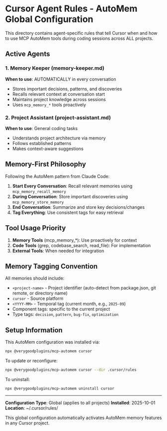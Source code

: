 # Cursor Agent Rules - AutoMem Global Configuration

This directory contains agent-specific rules that tell Cursor when and how to use MCP AutoMem tools during coding sessions across ALL projects.

## Active Agents

### 1. Memory Keeper (memory-keeper.md)
**When to use**: AUTOMATICALLY in every conversation
- Stores important decisions, patterns, and discoveries
- Recalls relevant context at conversation start
- Maintains project knowledge across sessions
- Uses `mcp_memory_*` tools proactively

### 2. Project Assistant (project-assistant.md)
**When to use**: General coding tasks
- Understands project architecture via memory
- Follows established patterns
- Makes context-aware suggestions

## Memory-First Philosophy

Following the AutoMem pattern from Claude Code:

1. **Start Every Conversation**: Recall relevant memories using `mcp_memory_recall_memory`
2. **During Conversation**: Store important discoveries using `mcp_memory_store_memory`
3. **End Conversation**: Summarize and store key decisions/changes
4. **Tag Everything**: Use consistent tags for easy retrieval

## Tool Usage Priority

1. **Memory Tools** (mcp_memory_*): Use proactively for context
2. **Code Tools** (grep, codebase_search, read_file): For implementation
3. **External Tools**: When needed for integration

## Memory Tagging Convention

All memories should include:
- `<project-name>` - Project identifier (auto-detect from package.json, git remote, or directory name)
- `cursor` - Source platform
- `<YYYY-MM>` - Temporal tag (current month, e.g., `2025-09`)
- Component tags: specific to the current project
- Type tags: `decision`, `pattern`, `bug-fix`, `optimization`

## Setup Information

This AutoMem configuration was installed via:
```bash
npx @verygoodplugins/mcp-automem cursor
```

To update or reconfigure:
```bash
npx @verygoodplugins/mcp-automem cursor --dir .cursor/rules
```

To uninstall:
```bash
npx @verygoodplugins/mcp-automem uninstall cursor
```

---

**Configuration Type**: Global (applies to all projects)
**Installed**: 2025-10-01
**Location**: ~/.cursor/rules/

This global configuration automatically activates AutoMem memory features in any Cursor project.
